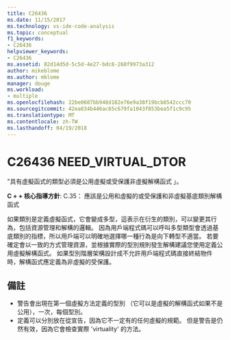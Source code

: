 ```yaml
---
title: C26436
ms.date: 11/15/2017
ms.technology: vs-ide-code-analysis
ms.topic: conceptual
f1_keywords:
- C26436
helpviewer_keywords:
- C26436
ms.assetid: 82d14d5d-5c5d-4e27-bdc8-268f9973a312
author: mikeblome
ms.author: mblome
manager: douge
ms.workload:
- multiple
ms.openlocfilehash: 22be0607bb948d182e76e9a38f19bcb8542ccc70
ms.sourcegitcommit: 42ea834b446ac65c679fa1043f853bea5f1c9c95
ms.translationtype: MT
ms.contentlocale: zh-TW
ms.lasthandoff: 04/19/2018
---
```

# <a name="c26436-needvirtualdtor"></a>C26436 NEED_VIRTUAL_DTOR
"具有虛擬函式的類型必須是公用虛擬或受保護非虛擬解構函式 」。

**C + + 核心指導方針**: C.35： 應該是公用和虛擬的或受保護和非虛擬基底類別解構函式

如果類別是定義虛擬函式，它會變成多型，這表示在衍生的類別，可以變更其行為，包括資源管理和解構的邏輯。 因為用戶端程式碼可以呼叫多型類型會透過基底類別的指標，所以用戶端可以明確地選擇哪一種行為是向下轉型不適當。 若要確定會以一致的方式管理資源，並根據實際的型別規則發生解構建議您使用定義公用虛擬解構函式。 如果型別階層架構設計成不允許用戶端程式碼直接終結物件時，解構函式應定義為非虛擬的受保護。

## <a name="remarks"></a>備註
 -  警告會出現在第一個虛擬方法定義的型別 （它可以是虛擬的解構函式如果不是公用），一次，每個型別。
-  定義可以分別放在從宣告，因為它不一定有的任何虛擬的規範。 但是警告是仍然有效，因為它會檢查實際 'virtuality' 的方法。
